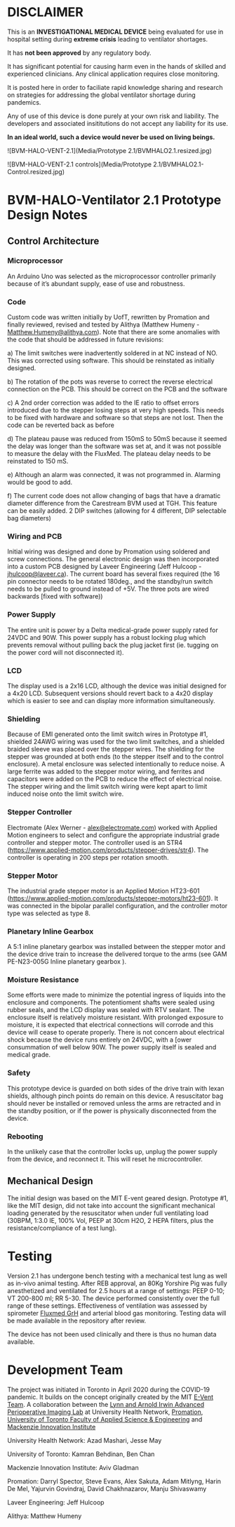 # DISCLAIMER
This is an **INVESTIGATIONAL MEDICAL DEVICE** being evaluated for use
in hospital setting during **extreme crisis** leading to ventilator
shortages.

It has **not been approved** by any regulatory body.

It has significant potential for causing harm  even in the hands of
skilled and experienced clinicians. Any clinical application requires close
monitoring.

It is posted here in order to faciliate rapid knowledge sharing and research
on strategies for addressing the global ventilator shortage during pandemics.

Any of use of this device is done purely at your own risk and liability. The
developers and associated insititutions do not accept any liability for its use.

**In an ideal world, such a device would never be used on living beings.**

![BVM-HALO-VENT-2.1](Media/Prototype 2.1/BVMHALO2.1.resized.jpg)

![BVM-HALO-VENT-2.1 controls](Media/Prototype 2.1/BVMHALO2.1-Control.resized.jpg)


# BVM-HALO-Ventilator 2.1 Prototype Design Notes

## Control Architecture

### Microprocessor
An Arduino Uno was selected as the microprocessor controller primarily because of it’s abundant supply, ease of use and robustness. 

### Code
Custom code was written initially by UofT, rewritten by Promation and finally reviewed, revised and tested by Alithya (Matthew Humeny  - Matthew.Humeny@alithya.com). Note that there are some anomalies with the code that should be addressed in future revisions:

a) The limit switches were inadvertently soldered in at NC instead of NO. This was corrected using software. This should be reinstated as initially designed.

b) The rotation of the pots was reverse to correct the reverse electrical connection on the PCB. This should be correct on the PCB and the software

c) A 2nd order correction was added to the IE ratio to offset errors introduced due to the stepper losing steps at very high speeds. This needs to be fixed with hardware and software so that steps are not lost. Then the code can be reverted back as before

d) The plateau pause was reduced from 150mS to 50mS because it seemed the delay was longer than the software was set at, and it was not possible to measure the delay with the FluxMed. The plateau delay needs to be reinstated to 150 mS.

e) Although an alarm was connected, it was not programmed in. Alarming would be good to add.

f) The current code does not allow changing of bags that have a dramatic diameter difference from the Carestream BVM used at TGH. This feature can be easily added. 2 DIP switches (allowing for 4 different, DIP selectable bag diameters)

### Wiring and PCB
Initial wiring was designed and done by Promation using soldered and screw connections. The general electronic design was then incorporated into a custom PCB designed by Laveer Engineering (Jeff Hulcoop -  jhulcoop@laveer.ca). The current board has several fixes required (the 16 pin connector needs to be rotated 180deg., and the standby/run switch needs to be pulled to ground instead of +5V. The three pots are wired backwards [fixed with software))

### Power Supply
The entire unit is power by a Delta medical-grade power supply rated for 24VDC and 90W. This power supply has a robust locking plug which prevents removal without pulling back the plug jacket first (ie. tugging on the power cord will not disconnected it).

### LCD
The display used is a 2x16 LCD, although the device was initial designed for a 4x20 LCD. Subsequent versions should revert back to a 4x20 display which is easier to see and can display more information simultaneously.

### Shielding
Because of EMI generated onto the limit switch wires in Prototype #1, shielded 24AWG wiring was used for the two limit switches, and a shielded braided sleeve was placed over the stepper wires. The shielding for the stepper was grounded at both ends (to the stepper itself and to the control enclosure). A metal enclosure was selected intentionally to reduce noise. A large ferrite was added to the stepper motor wiring, and ferrites and capacitors were added on the PCB to reduce the effect of electrical noise. The stepper wiring and the limit switch wiring were kept apart to limit induced noise onto the limit switch wire.

### Stepper Controller
Electromate (Alex Werner - alex@electromate.com) worked with Applied Motion engineers to select and configure the appropriate industrial grade controller and stepper motor. The controller used is an STR4  (https://www.applied-motion.com/products/stepper-drives/str4). The controller is operating in 200 steps per rotation smooth.

### Stepper Motor
The industrial grade stepper motor is an Applied Motion HT23-601 (https://www.applied-motion.com/products/stepper-motors/ht23-601). It was connected in the bipolar parallel configuration, and the controller motor type was selected as type 8.

### Planetary Inline Gearbox
A 5:1 inline planetary gearbox was installed between the stepper motor and the device drive train to increase the delivered torque to the arms (see GAM PE-N23-005G Inline planetary gearbox ).

### Moisture Resistance
Some efforts were made to minimize the potential ingress of liquids into the enclosure and components. The potentioment shafts were sealed using rubber seals, and the LCD display was sealed with RTV sealant. The enclosure itself is relatively moisture resistant. With prolonged exposure to moisture, it is expected that electrical connections will corrode and this device will cease to operate properly. There is not concern about electrical shock because the device runs entirely on 24VDC, with a [ower consummation of well below 90W. The power supply itself is sealed and medical grade.

### Safety
This prototype device is guarded on both sides of the drive train with lexan shields, although pinch points do remain on this device. A resuscitator bag should never be installed or removed unless the arms are retracted and in the standby position, or if the power is physically disconnected from the device.

### Rebooting
In the unlikely case that the controller locks up, unplug the power supply from the device, and reconnect it. This will reset he microcontroller.

## Mechanical Design
The initial design was based on the MIT E-vent geared design. Prototype #1, like the MIT design, did not take into account the significant mechanical loading generated by the resuscitator when under full ventilating load (30BPM, 1:3.0 IE, 100% Vol, PEEP at 30cm H2O, 2 HEPA filters, plus the resistance/compliance of a test lung).

# Testing
Version 2.1 has undergone bench testing with a mechanical test lung as well as in-vivo animal testing. After REB approval, an 80Kg Yorshire Pig was fully anesthetized and ventilated for 2.5 hours at a range of settings: PEEP 0-10; VT 200-800 ml; RR 5-30. The device performed consistently over the full range of these settings. Effectiveness of ventilation was assessed by spirometer <a href="https://mbmed.com/fluxmed-grh/" rel="nofollow" target="_blank">Fluxmed GrH</a> and arterial blood gas monitoring. Testing data will be made available in the repository after review. 

The device has not been used clinically and there is thus no human data available.

# Development Team
The project was initiated in Toronto in April 2020 during the COVID-19 pandemic. It builds on the concept originally created by the MIT <a href="https://e-vent.mit.edu" rel="nofollow" target="_blank">E-Vent Team</a>. A collaboration between the 
<a href="https://apil.ca" rel="nofollow" target="_blank">Lynn and Arnold Irwin Advanced Perioperative Imaging Lab</a> at University Health Network,
<a href="https://www.promation.com" rel="nofollow" target="_blank">Promation</a>, 
<a href="https://www.engineering.utoronto.ca" rel="nofollow" target="_blank">University of Toronto Faculty of Applied Science & Engineering</a> and 
<a href="https://mi2health.com" rel="nofollow" target="_blank">Mackenzie Innovation Institute</a>

University Health Network: Azad Mashari, Jesse May

University of Toronto: Kamran Behdinan, Ben Chan

Mackenzie Innovation Institute: Aviv Gladman

Promation: Darryl Spector, Steve Evans, Alex Sakuta, Adam Mitlyng, Harin De Mel, Yajurvin Govindraj, David Chakhnazarov, Manju Shivaswamy 

Laveer Engineering: Jeff Hulcoop 

Alithya: Matthew Humeny

